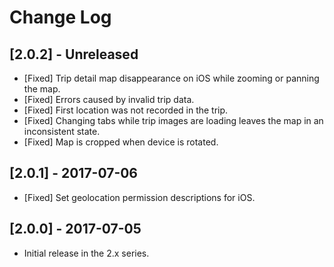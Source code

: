 # Change Log

## [2.0.2] - Unreleased
- [Fixed] Trip detail map disappearance on iOS while zooming or panning the map.
- [Fixed] Errors caused by invalid trip data.
- [Fixed] First location was not recorded in the trip.
- [Fixed] Changing tabs while trip images are loading leaves the map in an
  inconsistent state.
- [Fixed] Map is cropped when device is rotated.

## [2.0.1] - 2017-07-06
- [Fixed] Set geolocation permission descriptions for iOS.

## [2.0.0] - 2017-07-05
- Initial release in the 2.x series.
